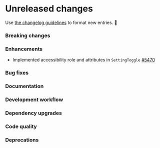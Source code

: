 # Unreleased changes

Use [the changelog guidelines](/documentation/Versioning%20and%20changelog.md) to format new entries. 💜

### Breaking changes

### Enhancements

- Implemented accessibility role and attributes in `SettingToggle` [#5470](https://github.com/Shopify/polaris/pull/5470)

### Bug fixes

### Documentation

### Development workflow

### Dependency upgrades

### Code quality

### Deprecations
